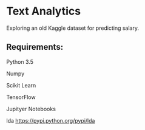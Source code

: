 # Text Analytics
Exploring an old Kaggle dataset for predicting salary.

## Requirements:
Python 3.5

Numpy

Scikit Learn

TensorFlow

Jupityer Notebooks

lda https://pypi.python.org/pypi/lda
